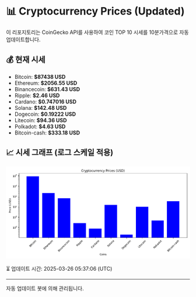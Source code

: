 
# 📊 Cryptocurrency Prices (Updated)

이 리포지토리는 CoinGecko API를 사용하여 코인 TOP 10 시세를 10분가격으로 자동 업데이트합니다.

## 💰 현재 시세
- Bitcoin: **$87438 USD**
- Ethereum: **$2056.55 USD**
- Binancecoin: **$631.43 USD**
- Ripple: **$2.46 USD**
- Cardano: **$0.747016 USD**
- Solana: **$142.48 USD**
- Dogecoin: **$0.19222 USD**
- Litecoin: **$94.36 USD**
- Polkadot: **$4.63 USD**
- Bitcoin-cash: **$333.18 USD**

## 📈 시세 그래프 (로그 스케일 적용)
![Crypto Prices](crypto_prices.png)

⏳ 업데이트 시간: 2025-03-26 05:37:06 (UTC)

---
자동 업데이트 봇에 의해 관리됩니다.
